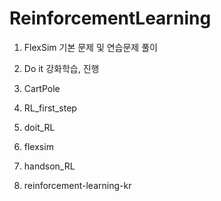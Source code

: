 # ReinforcementLearning  
  
  
1. FlexSim 기본 문제 및 연습문제 풀이  
  
2. Do it 강화학습, 진행  
  
3. CartPole  

4. RL_first_step   

5. doit_RL  
  
6. flexsim    
  
7. handson_RL    

8. reinforcement-learning-kr    
  
